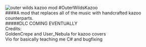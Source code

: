 ![outer wilds kazoo mod](https://github.com/GoldenCrepe/OuterWildsKazoo/assets/138340219/d7a986ce-f08d-413a-85ff-1534a451f5f5)
#OuterWildsKazoo  
####A mod that replaces all of the music with handcrafted kazoo counterparts.  
#####DLC COMING EVENTUALLY  
Credits:  
GoldenCrepe and User_Nebula for kazoo covers  
Vio for basically teaching me C# and bugfixing
